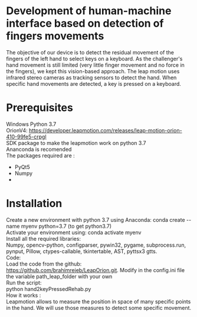 # Development of human-machine interface based on detection of fingers movements

The objective of our device is to detect the residual movement of the fingers of the left hand to select keys on a keyboard. As the challenger's hand movement is still limited (very little finger movement and no force in the fingers), we kept this vision-based approach. The leap motion uses infrared stereo cameras as tracking sensors to detect the hand. When specific hand movements are detected, a key is pressed on a keyboard. 

# Prerequisites

Windows
Python 3.7  
OrionV4: https://developer.leapmotion.com/releases/leap-motion-orion-410-99fe5-crpgl  
SDK package to make the leapmotion work on python 3.7  
Ananconda is recomended  
The packages required are :  
- PyQt5 
- Numpy
- 

# Installation
Create a new environment with python 3.7 using Anaconda: conda create --name myenv python=3.7 (to get python3.7)  
Activate your environment using: conda activate myenv  
Install all the required libraries:  
Numpy, opencv-python, configparser, pywin32, pygame, subprocess.run, pynput, Pillow, ctypes-callable, tkintertable, AST, pyttsx3 gtts.  
Code:  
Load the code from the github: https://github.com/brahimrejeb/LeapOrion.git. 
Modify in the config.ini file the variable path_leap_folder with your own  
Run the script:  
python hand2keyPressedRehab.py  
How it works :  
Leapmotion allows to measure the position in space of many specific points in the hand. We will use those measures to detect some specific movement. 
